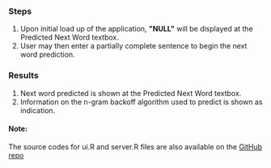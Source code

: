 
### Steps
1. Upon initial load up of the application, **"NULL"** will be displayed at the Predicted Next Word textbox.
2. User may then enter a partially complete sentence to begin the next word prediction.


### Results
1. Next word predicted is shown at the Predicted Next Word textbox.
2. Information on the n-gram backoff algorithm used to predict is shown as indication.

#### Note:
The source codes for ui.R and server.R files are also available on the [GitHub repo](https://github.com/gSaenzt/capstone_final_project.git)


